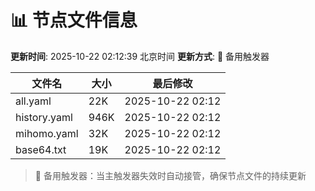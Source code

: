 # 📊 节点文件信息

**更新时间**: 2025-10-22 02:12:39 北京时间
**更新方式**: 🔄 备用触发器

| 文件名 | 大小 | 最后修改 |
|--------|------|----------|
| all.yaml | 22K | 2025-10-22 02:12 |
| history.yaml | 946K | 2025-10-22 02:12 |
| mihomo.yaml | 32K | 2025-10-22 02:12 |
| base64.txt | 19K | 2025-10-22 02:12 |

> 🔄 备用触发器：当主触发器失效时自动接管，确保节点文件的持续更新
